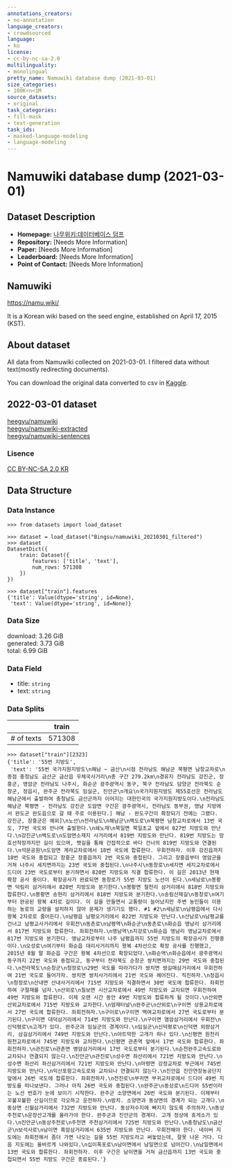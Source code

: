```yaml
---
annotations_creators:
- no-annotation
language_creators:
- crowdsourced
language:
- ko
license:
- cc-by-nc-sa-2.0
multilinguality:
- monolingual
pretty_name: Namuwiki database dump (2021-03-01)
size_categories:
- 100K<n<1M
source_datasets:
- original
task_categories:
- fill-mask
- text-generation
task_ids:
- masked-language-modeling
- language-modeling
---
```


# Namuwiki database dump (2021-03-01)

## Dataset Description

- **Homepage:** [나무위키:데이터베이스 덤프](https://namu.wiki/w/%EB%82%98%EB%AC%B4%EC%9C%84%ED%82%A4:%EB%8D%B0%EC%9D%B4%ED%84%B0%EB%B2%A0%EC%9D%B4%EC%8A%A4%20%EB%8D%A4%ED%94%84)
- **Repository:** [Needs More Information]
- **Paper:** [Needs More Information]
- **Leaderboard:** [Needs More Information]
- **Point of Contact:** [Needs More Information]

## Namuwiki

https://namu.wiki/

It is a Korean wiki based on the seed engine, established on April 17, 2015 (KST).

## About dataset

All data from Namuwiki collected on 2021-03-01. I filtered data without text(mostly redirecting documents).

You can download the original data converted to csv in [Kaggle](https://www.kaggle.com/datasets/brainer3220/namu-wiki).

## 2022-03-01 dataset

[heegyu/namuwiki](https://huggingface.co/datasets/heegyu/namuwiki)<br>
[heegyu/namuwiki-extracted](https://huggingface.co/datasets/heegyu/namuwiki-extracted)<br>
[heegyu/namuwiki-sentences](https://huggingface.co/datasets/heegyu/namuwiki-sentences)

### Lisence

[CC BY-NC-SA 2.0 KR](https://creativecommons.org/licenses/by-nc-sa/2.0/kr/)

## Data Structure

### Data Instance

```pycon
>>> from datasets import load_dataset

>>> dataset = load_dataset("Bingsu/namuwiki_20210301_filtered")
>>> dataset
DatasetDict({
    train: Dataset({
        features: ['title', 'text'],
        num_rows: 571308
    })
})
```

```pycon
>>> dataset["train"].features
{'title': Value(dtype='string', id=None),
 'text': Value(dtype='string', id=None)}
```

### Data Size

download: 3.26 GiB<br>
generated: 3.73 GiB<br>
total: 6.99 GiB

### Data Field

- title: `string`
- text: `string`

### Data Splits

|            |  train |
| ---------- | ------ |
| # of texts | 571308 |


```pycon
>>> dataset["train"][2323]
{'title': '55번 지방도',
 'text': '55번 국가지원지방도\n해남 ~ 금산\n시점 전라남도 해남군 북평면 남창교차로\n종점 충청남도 금산군 금산읍 우체국사거리\n총 구간 279.2km\n경유지 전라남도 강진군, 장흥군, 영암군 전라남도 나주시, 화순군 광주광역시 동구, 북구 전라남도 담양군 전라북도 순창군, 정읍시, 완주군 전라북도 임실군, 진안군\n개요\n국가지원지방도 제55호선은 전라남도 해남군에서 출발하여 충청남도 금산군까지 이어지는 대한민국의 국가지원지방도이다.\n전라남도 해남군 북평면 - 전라남도 강진군 도암면 구간은 광주광역시, 전라남도 동부권, 영남 지방에서 완도군 완도읍으로 갈 때 주로 이용된다.] 해남 - 완도구간이 확장되기 전에는 그랬다. 강진군, 장흥군은 예외]\n노선\n전라남도\n해남군\n백도로\n북평면 남창교차로에서 13번 국도, 77번 국도와 만나며 출발한다.\n쇄노재\n북일면 북일초교 앞에서 827번 지방도와 만난다.\n강진군\n백도로\n도암면소재지 사거리에서 819번 지방도와 만난다. 819번 지방도는 망호선착장까지만 길이 있으며, 뱃길을 통해 간접적으로 바다 건너의 819번 지방도와 연결된다.\n석문공원\n도암면 계라교차로에서 18번 국도에 합류한다. 우회전하자. 이후 강진읍까지 18번 국도와 중첩되고 장흥군 장흥읍까지 2번 국도와 중첩된다. 그리고 장흥읍부터 영암군을 거쳐 나주시 세지면까지는 23번 국도와 중첩된다.\n나주시\n동창로\n세지면 세지교차로에서 드디어 23번 국도로부터 분기하면서 820번 지방도와 직결 합류한다. 이 길은 2013년 현재 확장 공사 중이다. 확장공사가 완료되면 동창로가 55번 지방도 노선이 된다.\n세남로\n봉황면 덕림리 삼거리에서 820번 지방도와 분기한다.\n봉황면 철천리 삼거리에서 818번 지방도와 합류한다.\n봉황면 송현리 삼거리에서 818번 지방도와 분기한다.\n송림산제길\n동창로\n여기부터 완공된 왕복 4차로 길이다. 이 길을 만들면서 교통량이 늘어났지만 주변 농민들이 이용하는 농로의 교량을 설치하지 않아 문제가 생기기도 했다. #1 #2\n세남로\n남평읍에서 다시 왕복 2차로로 줄어든다.\n남평읍 남평오거리에서 822번 지방도와 만난다.\n산남로\n남평교를 건너고 남평교사거리에서 우회전\n동촌로\n남평역\n화순군\n동촌로\n화순읍 앵남리 삼거리에서 817번 지방도와 합류한다. 좌회전하자.\n앵남역\n지강로\n화순읍 앵남리 앵남교차로에서 817번 지방도와 분기한다. 앵남교차로부터 나주 남평읍까지 55번 지방도의 확장공사가 진행중이다.\n오성로\n여기부터 화순읍 대리사거리까지 왕복 4차선으로 확장 공사를 진행했고, 2015년 8월 말 화순읍 구간은 왕복 4차선으로 확장되었다.\n화순역\n화순읍에서 광주광역시 동구까지 22번 국도와 중첩되고, 동구부터 전라북도 순창군 쌍치면까지는 29번 국도와 중첩된다.\n전라북도\n순창군\n청정로\n29번 국도를 따라가다가 쌍치면 쌍길매삼거리에서 우회전하여 21번 국도로 들어가자. 쌍치면 쌍치사거리에서 21번 국도와 헤어진다. 직진하자.\n정읍시\n청정로\n산내면 산내사거리에서 715번 지방도와 직결하면서 30번 국도에 합류한다. 좌회전하여 구절재를 넘자.\n산외로\n칠보면 시산교차로에서 49번 지방도와 교차되면 우회전하여 49번 지방도와 합류한다. 이제 오랜 시간 동안 49번 지방도와 합류하게 될 것이다.\n산외면 산외교차로에서 715번 지방도와 교차한다.\n엄재터널\n완주군\n산외로\n구이면 상용교차로에서 27번 국도에 합류한다. 좌회전하자.\n구이로\n구이면 백여교차로에서 27번 국도로부터 분기된다.\n구이면 대덕삼거리에서 714번 지방도와 만난다.\n구이면 염암삼거리에서 우회전\n신덕평로\n고개가 있다. 완주군과 임실군의 경계이다.\n임실군\n신덕평로\n신덕면 외량삼거리, 삼길삼거리에서 749번 지방도와 만난다.\n야트막한 고개가 하나 있다.\n신평면 원천리 원천교차로에서 745번 지방도와 교차한다.\n신평면 관촌역 앞에서 17번 국도와 합류한다. 좌회전하자.\n관진로\n관촌면 병암삼거리에서 17번 국도로부터 분기된다.\n순천완주고속도로와 교차되나 연결되지 않는다.\n진안군\n관진로\n성수면 좌산리에서 721번 지방도와 만난다.\n성수면 좌산리 좌산삼거리에서 721번 지방도와 만난다.\n마령면 강정교차로 부근에서 745번 지방도와 만난다.\n익산포항고속도로와 교차되나 연결되지 않는다.\n진안읍 진안연장농공단지 앞에서 26번 국도에 합류한다. 좌회전하자.\n전진로\n부귀면 부귀교차로에서 드디어 49번 지방도를 떠나보낸다. 그러나 아직 26번 국도와 중첩된다.\n완주군\n동상로\n드디어 55번이라는 노선 번호가 눈에 보이기 시작한다. 완주군 소양면에서 26번 국도와 분기된다. 이제부터 꼬불꼬불한 산길이므로 각오하고 운전하자.\n밤치. 소양면과 동상면의 경계가 되는 고개다.\n동상면 신월삼거리에서 732번 지방도와 만난다. 동상저수지에 빠지지 않도록 주의하자.\n동상주천로\n운장산고개를 올라가야 한다. 완주군과 진안군의 경계다. 고개 정상에 휴게소가 있다.\n진안군\n동상주천로\n주천면 주천삼거리에서 725번 지방도와 만난다.\n충청남도\n금산군\n보석사로\n남이면 흑암삼거리에서 635번 지방도와 만난다. 우회전해야 한다. 네이버 지도에는 좌회전해서 좀더 가면 나오는 길을 55번 지방도라고 써놓았는데, 잘못 나온 거다. 다음 지도에는 올바르게 나와있다.\n십이폭포로\n남이면에서 남일면으로 넘어간다.\n남일면에서 13번 국도와 합류한다. 좌회전하자. 이후 구간은 남이면을 거쳐 금산읍까지 13번 국도와 중첩되면서 55번 지방도 구간은 종료된다.'}
```
